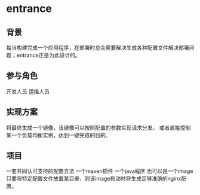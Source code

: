 # entrance
## 背景
每当构建完成一个应用程序，在部署时总会需要解决生成各种配置文件解决部署问题；entrance正是为此设计的。
## 参与角色
开发人员
运维人员
## 实现方案
将最终生成一个镜像，该镜像可以按照配置的参数实现请求分发。
或者直接控制某一个负载均衡实例，达到一键完成的目的。
## 项目
一套共同认可支持的配置方法
一个maven插件
一个java程序
也可以是一个image 只要将特定配置文件放置某目录，则该image启动时将生成足够准确的nginx配置。
